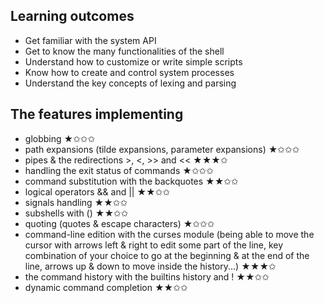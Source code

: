 ## Learning outcomes

- Get familiar with the system API
- Get to know the many functionalities of the shell
- Understand how to customize or write simple scripts
- Know how to create and control system processes
- Understand the key concepts of lexing and parsing

## The features implementing

- globbing ★✩✩✩
- path expansions (tilde expansions, parameter expansions) ★✩✩✩
- pipes & the redirections >, <, >> and << ★★★✩
- handling the exit status of commands ★✩✩✩
- command substitution with the backquotes ★★✩✩
- logical operators && and || ★★✩✩
- signals handling ★★✩✩
- subshells with () ★★✩✩
- quoting (quotes & escape characters) ★✩✩✩
- command-line edition with the curses module (being able to move the cursor with arrows left & right to edit some part of the line, key combination of your choice to go at the beginning & at the end of the line, arrows up & down to move inside the history...) ★★★✩
- the command history with the builtins history and ! ★★✩✩
- dynamic command completion ★★✩✩

